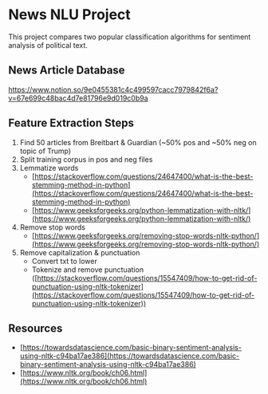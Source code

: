 # News NLU Project
This project compares two popular classification algorithms for sentiment analysis of political text. 

## News Article Database
https://www.notion.so/9e0455381c4c499597cacc7979842f6a?v=67e699c48bac4d7e81796e9d019c0b9a

## Feature Extraction Steps
1. Find 50 articles from Breitbart & Guardian (~50% pos and ~50% neg on topic of Trump)
2. Split training corpus in pos and neg files
3. Lemmatize words 
	* [https://stackoverflow.com/questions/24647400/what-is-the-best-stemming-method-in-python](https://stackoverflow.com/questions/24647400/what-is-the-best-stemming-method-in-python)
	* [https://www.geeksforgeeks.org/python-lemmatization-with-nltk/](https://www.geeksforgeeks.org/python-lemmatization-with-nltk/)
4. Remove stop words
    * [https://www.geeksforgeeks.org/removing-stop-words-nltk-python/](https://www.geeksforgeeks.org/removing-stop-words-nltk-python/)
5. Remove capitalization & punctuation
   * Convert txt to lower
   * Tokenize and remove punctuation ([https://stackoverflow.com/questions/15547409/how-to-get-rid-of-punctuation-using-nltk-tokenizer](https://stackoverflow.com/questions/15547409/how-to-get-rid-of-punctuation-using-nltk-tokenizer))

## Resources
* [https://towardsdatascience.com/basic-binary-sentiment-analysis-using-nltk-c94ba17ae386](https://towardsdatascience.com/basic-binary-sentiment-analysis-using-nltk-c94ba17ae386)
* [https://www.nltk.org/book/ch06.html](https://www.nltk.org/book/ch06.html)
